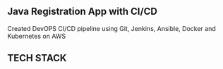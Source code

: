 ## Java Registration App with CI/CD

Created DevOPS CI/CD pipeline using Git, Jenkins, Ansible, Docker and Kubernetes on AWS

## TECH STACK